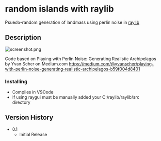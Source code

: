 # random islands with raylib

Psuedo-random generation of landmass using perlin noise in [raylib](https://github.com/raysan5/raylib)

## Description

![screenshot.png](https://github.com/jmcrafty/random-islands-with-raylib/blob/main/screenshot.jpg?raw=true)

Code based on Playing with Perlin Noise: Generating Realistic Archipelagos by Yvan Scher on Medium.com
https://medium.com/@yvanscher/playing-with-perlin-noise-generating-realistic-archipelagos-b59f004d8401

### Installing

* Compiles in VSCode
* If using raygui must be manually added your C:/raylib/raylib/src directory

## Version History

* 0.1
    * Initial Release

